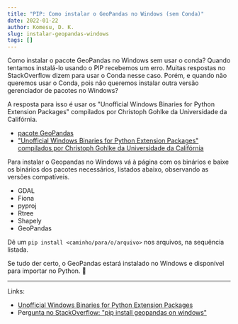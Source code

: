 ```yaml
---
title: "PIP: Como instalar o GeoPandas no Windows (sem Conda)"
date: 2022-01-22
author: Komesu, D. K.
slug: instalar-geopandas-windows
tags: []
---
```


Como instalar o pacote GeoPandas no Windows sem usar o conda? Quando tentamos instalá-lo usando o PIP recebemos um erro. Muitas respostas no StackOverflow dizem para usar o Conda nesse caso. Porém, e quando não queremos usar o Conda, pois não queremos instalar outra versão gerenciador de pacotes no Windows?

<!--more-->

A resposta para isso é usar os "Unofficial Windows Binaries for Python Extension Packages" compilados por Christoph Gohlke da Universidade da Califórnia.

- [pacote GeoPandas](https://geopandas.org/)
- ["Unofficial Windows Binaries for Python Extension Packages" compilados por Christoph Gohlke da Universidade da Califórnia](https://www.lfd.uci.edu/~gohlke/pythonlibs/)

Para instalar o Geopandas no Windows vá à página com os binários e baixe os binários dos pacotes necessários, listados abaixo, observando as versões compatíveis.

- GDAL
- Fiona
- pyproj
- Rtree
- Shapely
- GeoPandas

Dê um `pip install <caminho/para/o/arquivo>` nos arquivos, na sequência listada.

Se tudo der certo, o GeoPandas estará instalado no Windows e disponível para importar no Python. 🙂

---

Links:

- [Unofficial Windows Binaries for Python Extension Packages](https://www.lfd.uci.edu/~gohlke/pythonlibs/)
- Perg[unta no StackOverflow: "pip install geopandas on windows"](https://stackoverflow.com/questions/56958421/pip-install-geopandas-on-windows)
